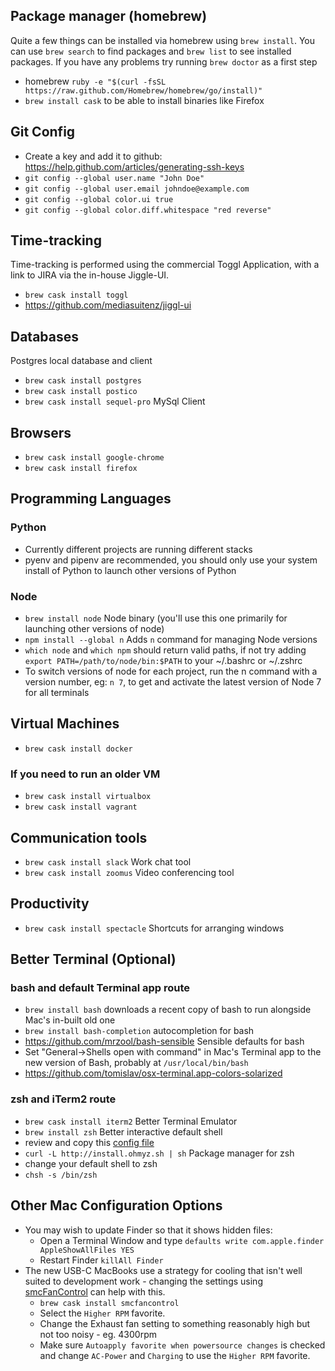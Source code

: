## Package manager (homebrew)
Quite a few things can be installed via homebrew using `brew install`. You can use
`brew search` to find packages and `brew list` to see installed packages. If you have
any problems try running `brew doctor` as a first step
- homebrew `ruby -e "$(curl -fsSL https://raw.github.com/Homebrew/homebrew/go/install)"`
- `brew install cask` to be able to install binaries like Firefox

## Git Config
- Create a key and add it to github: https://help.github.com/articles/generating-ssh-keys
- `git config --global user.name "John Doe"`
- `git config --global user.email johndoe@example.com`
- `git config --global color.ui true`
- `git config --global color.diff.whitespace "red reverse"`

## Time-tracking
Time-tracking is performed using the commercial Toggl Application, with a link to JIRA via the in-house Jiggle-UI.
- `brew cask install toggl`
- https://github.com/mediasuitenz/jiggl-ui

## Databases
Postgres local database and client
- `brew cask install postgres`  
- `brew cask install postico`
- `brew cask install sequel-pro` MySql Client

## Browsers
- `brew cask install google-chrome`
- `brew cask install firefox` 

## Programming Languages
### Python
- Currently different projects are running different stacks
- pyenv and pipenv are recommended, you should only use your system install of Python to launch other versions of Python

### Node
- `brew install node` Node binary (you'll use this one primarily for launching other versions of node)
- `npm install --global n` Adds `n` command for managing Node versions
- `which node` and `which npm` should return valid paths, if not try adding `export PATH=/path/to/node/bin:$PATH` to your ~/.bashrc or ~/.zshrc
- To switch versions of node for each project, run the n command with a version number, eg: `n 7`, to get and activate the latest version of Node 7 for all terminals

## Virtual Machines
- `brew cask install docker`
### If you need to run an older VM
- `brew cask install virtualbox` 
- `brew cask install vagrant`

## Communication tools
- `brew cask install slack` Work chat tool
- `brew cask install zoomus` Video conferencing tool

## Productivity
- `brew cask install spectacle` Shortcuts for arranging windows

## Better Terminal (Optional)
### bash and default Terminal app route
- `brew install bash` downloads a recent copy of bash to run alongside Mac's in-built old one
- `brew install bash-completion` autocompletion for bash
- https://github.com/mrzool/bash-sensible Sensible defaults for bash
- Set "General->Shells open with command" in Mac's Terminal app to the new version of Bash, probably at `/usr/local/bin/bash`
- https://github.com/tomislav/osx-terminal.app-colors-solarized

### zsh and iTerm2 route
- `brew cask install iterm2` Better Terminal Emulator
- `brew install zsh` Better interactive default shell
- review and copy this [config file](.zshrc)
- `curl -L http://install.ohmyz.sh | sh` Package manager for zsh
- change your default shell to zsh
- `chsh -s /bin/zsh`

## Other Mac Configuration Options
 - You may wish to update Finder so that it shows hidden files:
    -  Open a Terminal Window and type `defaults write com.apple.finder AppleShowAllFiles YES`
    -  Restart Finder `killAll Finder`
 - The new USB-C MacBooks use a strategy for cooling that isn't well suited to development work - changing the settings using [smcFanControl](https://github.com/hholtmann/smcFanControl) can help with this.
    -  `brew cask install smcfancontrol`
    -  Select the `Higher RPM` favorite.
    -  Change the Exhaust fan setting to something reasonably high but not too noisy - eg. 4300rpm
    -  Make sure `Autoapply favorite when powersource changes` is checked and change `AC-Power` and `Charging` to use the `Higher RPM` favorite.
